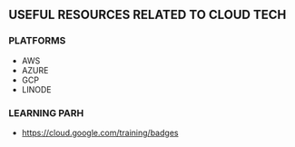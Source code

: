 
## USEFUL RESOURCES RELATED TO CLOUD TECH


### PLATFORMS
* AWS
* AZURE
* GCP
* LINODE


### LEARNING PARH
* https://cloud.google.com/training/badges




